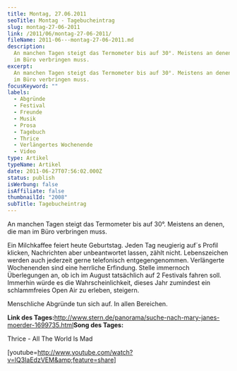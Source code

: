```yaml
---
title: Montag, 27.06.2011
seoTitle: Montag - Tagebucheintrag
slug: montag-27-06-2011
link: /2011/06/montag-27-06-2011/
fileName: 2011-06---montag-27-06-2011.md
description:
  An manchen Tagen steigt das Termometer bis auf 30°. Meistens an denen, die man
  im Büro verbringen muss.
excerpt:
  An manchen Tagen steigt das Termometer bis auf 30°. Meistens an denen, die man
  im Büro verbringen muss.
focusKeyword: ""
labels:
  - Abgründe
  - Festival
  - Freunde
  - Musik
  - Prosa
  - Tagebuch
  - Thrice
  - Verlängertes Wochenende
  - Video
type: Artikel
typeName: Artikel
date: 2011-06-27T07:56:02.000Z
status: publish
isWerbung: false
isAffiliate: false
thumbnailId: "2008"
subTitle: Tagebucheintrag
---
```


An manchen Tagen steigt das Termometer bis auf 30°. Meistens an denen, die man
im Büro verbringen muss.

Ein Milchkaffee feiert heute Geburtstag. Jeden Tag neugierig auf´s Profil
klicken, Nachrichten aber unbeantwortet lassen, zählt nicht. Lebenszeichen
werden auch jederzeit gerne telefonisch entgegengenommen. Verlängerte
Wochenenden sind eine herrliche Erfindung. Stelle immernoch Überlegungen an, ob
ich im August tatsächlich auf 2 Festivals fahren soll. Immerhin würde es die
Wahrscheinlichkeit, dieses Jahr zumindest ein schlammfreies Open Air zu erleben,
steigern.

Menschliche Abgründe tun sich auf. In allen Bereichen.

<strong>Link des
Tages:</strong><span style="text-decoration: underline;">http://www.stern.de/panorama/suche-nach-mary-janes-moerder-1699735.html</span><strong>Song
des Tages:</strong>

Thrice - All The World Is Mad

[youtube=http://www.youtube.com/watch?v=lQ3IaEdzVEM&amp;feature=share]
